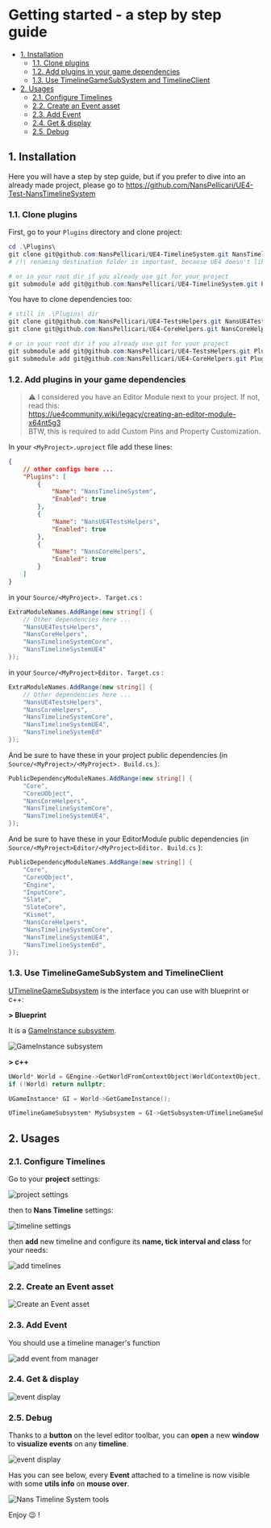 # Getting started - a step by step guide
<a id="markdown-getting-started---a-step-by-step-guide" name="getting-started---a-step-by-step-guide"></a>


<!-- TOC -->

- [1. Installation](#1-installation)
    - [1.1. Clone plugins](#11-clone-plugins)
    - [1.2. Add plugins in your game dependencies](#12-add-plugins-in-your-game-dependencies)
    - [1.3. Use TimelineGameSubSystem and TimelineClient](#13-use-timelinegamesubsystem-and-timelineclient)
- [2. Usages](#2-usages)
    - [2.1. Configure Timelines](#21-configure-timelines)
    - [2.2. Create an Event asset](#22-create-an-event-asset)
    - [2.3. Add Event](#23-add-event)
    - [2.4. Get & display](#24-get--display)
    - [2.5. Debug](#25-debug)

<!-- /TOC -->

## 1. Installation
<a id="markdown-installation" name="installation"></a>


Here you will have a step by step guide, but if you prefer to dive into an already made project, please go to https://github.com/NansPellicari/UE4-Test-NansTimelineSystem

### 1.1. Clone plugins
<a id="markdown-clone-plugins" name="clone-plugins"></a>


First, go to your `Plugins` directory and clone project:

```powershell
cd .\Plugins\
git clone git@github.com:NansPellicari/UE4-TimelineSystem.git NansTimelineSystem
# /!\ renaming destination folder is important, because UE4 doesn't like dash in project name

# or in your root dir if you already use git for your project
git submodule add git@github.com:NansPellicari/UE4-TimelineSystem.git Plugins/NansTimelineSystem
```

You have to clone dependencies too:

```powershell
# still in .\Plugins\ dir
git clone git@github.com:NansPellicari/UE4-TestsHelpers.git NansUE4TestsHelpers
git clone git@github.com:NansPellicari/UE4-CoreHelpers.git NansCoreHelpers

# or in your root dir if you already use git for your project
git submodule add git@github.com:NansPellicari/UE4-TestsHelpers.git Plugins/NansUE4TestsHelpers
git submodule add git@github.com:NansPellicari/UE4-CoreHelpers.git Plugins/NansCoreHelpers

```

### 1.2. Add plugins in your game dependencies
<a id="markdown-add-plugins-in-your-game-dependencies" name="add-plugins-in-your-game-dependencies"></a>


> :warning: I considered you have an Editor Module next to your project. If not, read this:  
> https://ue4community.wiki/legacy/creating-an-editor-module-x64nt5g3  
> BTW, this is required to add Custom Pins and Property Customization.

In your `<MyProject>.uproject` file add these lines:

```json
{
	// other configs here ...
	"Plugins": [
		{
			"Name": "NansTimelineSystem",
			"Enabled": true
		},
		{
			"Name": "NansUE4TestsHelpers",
			"Enabled": true
		},
		{
			"Name": "NansCoreHelpers",
			"Enabled": true
		}
	]
}
```

in your `Source/<MyProject>. Target.cs` :

```csharp
ExtraModuleNames.AddRange(new string[] {
    // Other dependencies here ...
    "NansUE4TestsHelpers",
    "NansCoreHelpers",
    "NansTimelineSystemCore",
    "NansTimelineSystemUE4"
});
```

in your `Source/<MyProject>Editor. Target.cs` :

```csharp
ExtraModuleNames.AddRange(new string[] {
    // Other dependencies here ...
    "NansUE4TestsHelpers",
    "NansCoreHelpers",
    "NansTimelineSystemCore",
    "NansTimelineSystemUE4",
    "NansTimelineSystemEd"
});
```

And be sure to have these in your project public dependencies (in `Source/<MyProject>/<MyProject>. Build.cs` ):

```csharp
PublicDependencyModuleNames.AddRange(new string[] {
    "Core",
    "CoreUObject",
    "NansCoreHelpers",
    "NansTimelineSystemCore",
    "NansTimelineSystemUE4",
});
```

And be sure to have these in your EditorModule public dependencies (in `Source/<MyProject>Editor/<MyProject>Editor. Build.cs` ):

```csharp
PublicDependencyModuleNames.AddRange(new string[] {
    "Core",
    "CoreUObject",
    "Engine",
    "InputCore",
    "Slate",
    "SlateCore",
    "Kismet",
    "NansCoreHelpers",
    "NansTimelineSystemCore",
    "NansTimelineSystemUE4",
    "NansTimelineSystemEd",
});
```

### 1.3. Use TimelineGameSubSystem and TimelineClient
<a id="markdown-use-timelinegamesubsystem-and-timelineclient" name="use-timelinegamesubsystem-and-timelineclient"></a>


[UTimelineGameSubsystem](./Source/NansTimelineSystemUE4/Public/TimelineGameSubsystem.h) is the interface you can use with blueprint or c++:

**> Blueprint**

It is a [GameInstance subsystem](https://docs.unrealengine.com/4.26/en-US/ProgrammingAndScripting/Subsystems/).

![GameInstance subsystem](./img/gi-game-instance-subsystem.png)

**> c++**

```cpp
UWorld* World = GEngine->GetWorldFromContextObject(WorldContextObject, EGetWorldErrorMode::LogAndReturnNull);
if (!World) return nullptr;

UGameInstance* GI = World->GetGameInstance();

UTimelineGameSubsystem* MySubsystem = GI->GetSubsystem<UTimelineGameSubsystem>();

```

## 2. Usages
<a id="markdown-usages" name="usages"></a>


### 2.1. Configure Timelines
<a id="markdown-configure-timelines" name="configure-timelines"></a>


Go to your **project** settings:

![project settings](./img/stepbystep-proj-settings.png)

then to **Nans Timeline** settings:

![timeline settings](./img/stepbystep-timeline-settings.png)

then **add** new timeline and configure its **name, tick interval and class** for your needs:

![add timelines](./img/stepbystep-timeline-add.png)

### 2.2. Create an Event asset
<a id="markdown-create-an-event-asset" name="create-an-event-asset"></a>

![Create an Event asset](./img/stepbystep-event-create-1.png)

### 2.3. Add Event
<a id="markdown-add-event" name="add-event"></a>


You should use a timeline manager's function

![add event from manager](./img/stepbystep-event-add-1.png)

### 2.4. Get & display
<a id="markdown-get--display" name="get--display"></a>


![event display](./img/stepbystep-event-display.png)

### 2.5. Debug
<a id="markdown-debug" name="debug"></a>

Thanks to a **button** on the level editor toolbar, you can **open** a new **window** to **visualize events** on any **timeline**.

![event display](./img/stepbystep-debug-window-button.png)

Has you can see below, every **Event** attached to a timeline is now visible with some **utils info** on **mouse over**.

![Nans Timeline System tools](./img/intro-tools.png)


Enjoy :wink: !
